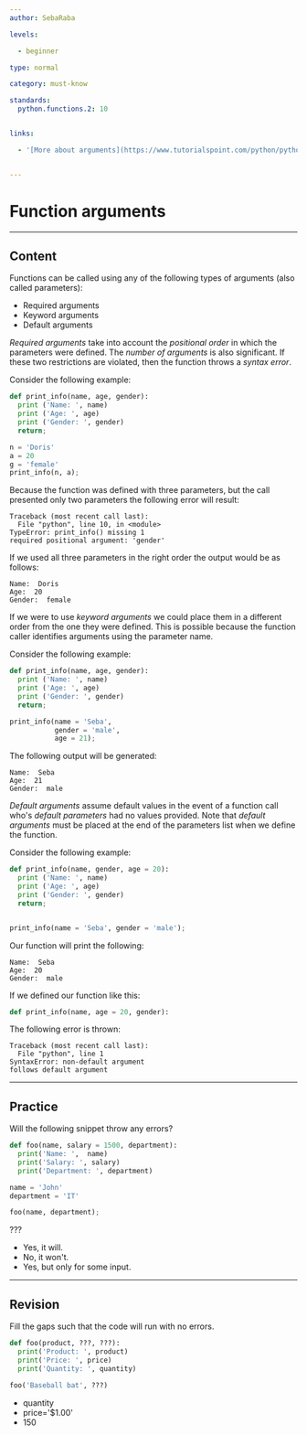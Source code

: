 ```yaml
---
author: SebaRaba

levels:

  - beginner

type: normal

category: must-know

standards:
  python.functions.2: 10


links:

  - '[More about arguments](https://www.tutorialspoint.com/python/python_functions.htm){website}'


---
```


# Function arguments

---
## Content

Functions can be called using any of the following types of arguments (also called parameters):
- Required arguments
- Keyword arguments
- Default arguments

*Required arguments* take into account the *positional order* in which the parameters were defined. The *number of arguments* is also significant. If these two restrictions are violated, then the function throws a *syntax error*.

Consider the following example:
```python
def print_info(name, age, gender):
  print ('Name: ', name)
  print ('Age: ', age)
  print ('Gender: ', gender)
  return;

n = 'Doris'
a = 20
g = 'female'
print_info(n, a);
```
Because the function was defined with three parameters, but the call presented only two parameters the following error will result:
```
Traceback (most recent call last):
  File "python", line 10, in <module>
TypeError: print_info() missing 1
required positional argument: 'gender'
```
If we used all three parameters in the right order the output would be as follows:
```
Name:  Doris
Age:  20
Gender:  female
```

If we were to use *keyword arguments* we could place them in a different order from the one they were defined. This is possible because the function caller identifies arguments using the parameter name.

Consider the following example:
```python
def print_info(name, age, gender):
  print ('Name: ', name)
  print ('Age: ', age)
  print ('Gender: ', gender)
  return;

print_info(name = 'Seba',
           gender = 'male',
           age = 21);
```
The following output will be generated:
```
Name:  Seba
Age:  21
Gender:  male
```

*Default arguments* assume default values in the event of a function call who's *default parameters* had no values provided. Note that *default arguments* must be placed at the end of the parameters list when we define the function.

Consider the following example:
```python
def print_info(name, gender, age = 20):
  print ('Name: ', name)
  print ('Age: ', age)
  print ('Gender: ', gender)
  return;


print_info(name = 'Seba', gender = 'male');
```

Our function will print the following:
```
Name:  Seba
Age:  20
Gender:  male
```

If we defined our function like this:
```python
def print_info(name, age = 20, gender):
```
The following error is thrown:
```
Traceback (most recent call last):
  File "python", line 1
SyntaxError: non-default argument
follows default argument
```

---
## Practice

Will the following snippet throw any errors?
```python
def foo(name, salary = 1500, department):
  print('Name: ',  name)
  print('Salary: ', salary)
  print('Department: ', department)

name = 'John'
department = 'IT'

foo(name, department);
```
???


* Yes, it will.
* No, it won't.
* Yes, but only for some input.

---
## Revision

Fill the gaps such that the code will run with no errors.
```python
def foo(product, ???, ???):
  print('Product: ', product)
  print('Price: ', price)
  print('Quantity: ', quantity)

foo('Baseball bat', ???)
```

* quantity
* price='$1.00'
* 150
